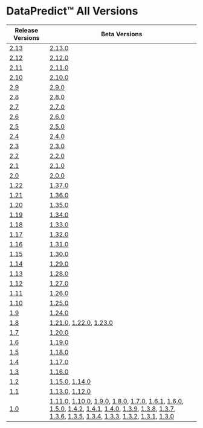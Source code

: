 # DataPredict™ All Versions

| Release Versions        | Beta Versions                                                                                                                                                                                                                                                                                                                                                                                                                                                                                                                 |
|------------------|-------------------------------------------------------------------------------------------------------------------------------------------------------------------------------------------------------------------------------------------------------------------------------------------------------------------------------------------------------------------------------------------------------------------------------------------------------------------------------------------------------------------------------|
| [2.13](Release/2-13.md) | [2.13.0](Beta/2-13-0.md)                                                                                                                                                                                                                                    |
| [2.12](Release/2-12.md) | [2.12.0](Beta/2-12-0.md)                                                                                                                                                                                                                                    |
| [2.11](Release/2-11.md) | [2.11.0](Beta/2-11-0.md)                                                                                                                                                                                                                                    |
| [2.10](Release/2-10.md) | [2.10.0](Beta/2-10-0.md)                                                                                                                                                                                                                                    |
| [2.9](Release/2-9.md)   | [2.9.0](Beta/2-9-0.md)                                                                                                                                                                                                                                      |
| [2.8](Release/2-8.md)   | [2.8.0](Beta/2-8-0.md)                                                                                                                                                                                                                                      |
| [2.7](Release/2-7.md)   | [2.7.0](Beta/2-7-0.md)                                                                                                                                                                                                                                      |
| [2.6](Release/2-6.md)   | [2.6.0](Beta/2-6-0.md)                                                                                                                                                                                                                                      |
| [2.5](Release/2-5.md)   | [2.5.0](Beta/2-5-0.md)                                                                                                                                                                                                                                      |
| [2.4](Release/2-4.md)   | [2.4.0](Beta/2-4-0.md)                                                                                                                                                                                                                                      |
| [2.3](Release/2-3.md)   | [2.3.0](Beta/2-3-0.md)                                                                                                                                                                                                                                      |
| [2.2](Release/2-2.md)   | [2.2.0](Beta/2-2-0.md)                                                                                                                                                                                                                                      |
| [2.1](Release/2-1.md)   | [2.1.0](Beta/2-1-0.md)                                                                                                                                                                                                                                      |
| [2.0](Release/2-0.md)   | [2.0.0](Beta/2-0-0.md)                                                                                                                                                                                                                                      |
| [1.22](Release/1-22.md) | [1.37.0](Beta/1-37-0.md)                                                                                                                                                                                                                                    |
| [1.21](Release/1-21.md) | [1.36.0](Beta/1-36-0.md)                                                                                                                                                                                                                                    |
| [1.20](Release/1-20.md) | [1.35.0](Beta/1-35-0.md)                                                                                                                                                                                                                                    |
| [1.19](Release/1-19.md) | [1.34.0](Beta/1-34-0.md)                                                                                                                                                                                                                                    |
| [1.18](Release/1-18.md) | [1.33.0](Beta/1-33-0.md)                                                                                                                                                                                                                                    |
| [1.17](Release/1-17.md) | [1.32.0](Beta/1-32-0.md)                                                                                                                                                                                                                                    |
| [1.16](Release/1-16.md) | [1.31.0](Beta/1-31-0.md)                                                                                                                                                                                                                                    |
| [1.15](Release/1-15.md) | [1.30.0](Beta/1-30-0.md)                                                                                                                                                                                                                                    |
| [1.14](Release/1-14.md) | [1.29.0](Beta/1-29-0.md)                                                                                                                                                                                                                                    |
| [1.13](Release/1-13.md) | [1.28.0](Beta/1-28-0.md)                                                                                                                                                                                                                                    |
| [1.12](Release/1-12.md) | [1.27.0](Beta/1-27-0.md)                                                                                                                                                                                                                                    |
| [1.11](Release/1-11.md) | [1.26.0](Beta/1-26-0.md)                                                                                                                                                                                                                                    |
| [1.10](Release/1-10.md) | [1.25.0](Beta/1-25-0.md)                                                                                                                                                                                                                                    |
| [1.9](Release/1-9.md)   | [1.24.0](Beta/1-24-0.md)                                                                                                                                                                                                                                    |
| [1.8](Release/1-8.md)   | [1.21.0](Beta/1-21-0.md), [1.22.0](Beta/1-22-0.md), [1.23.0](Beta/1-23-0.md)                                                                                                                                                                                |
| [1.7](Release/1-7.md)   | [1.20.0](Beta/1-20-0.md)                                                                                                                                                                                                                                    |
| [1.6](Release/1-6.md)   | [1.19.0](Beta/1-19-0.md)                                                                                                                                                                                                                                    |
| [1.5](Release/1-5.md)   | [1.18.0](Beta/1-18-0.md)                                                                                                                                                                                                                                    |
| [1.4](Release/1-4.md)   | [1.17.0](Beta/1-17-0.md)                                                                                                                                                                                                                                    |
| [1.3](Release/1-3.md)   | [1.16.0](Beta/1-16-0.md)                                                                                                                                                                                                                                    |
| [1.2](Release/1-2.md)   | [1.15.0](Beta/1-15-0.md), [1.14.0](Beta/1-14-0.md)                                                                                                                                                                                                          |
| [1.1](Release/1-1.md)   | [1.13.0](Beta/1-13-0.md), [1.12.0](Beta/1-12-0.md)                                                                                                                                                                                                          |
| [1.0](Release/1-0.md)   | [1.11.0](Beta/1-11-0.md), [1.10.0](Beta/1-10-0.md), [1.9.0](Beta/1-9-0.md), [1.8.0](Beta/1-8-0.md), [1.7.0](Beta/1-7-0.md), [1.6.1](Beta/1-6-1.md), [1.6.0](Beta/1-6-0.md), [1.5.0](Beta/1-5-0.md), [1.4.2](Beta/1-4-2.md), [1.4.1](Beta/1-4-1.md),  [1.4.0](Beta/1-4-0.md), [1.3.9](Beta/1-3-9.md), [1.3.8](Beta/1-3-8.md), [1.3.7](Beta/1-3-7.md), [1.3.6](Beta/1-3-6.md), [1.3.5](Beta/1-3-5.md), [1.3.4](Beta/1-3-4.md), [1.3.3](Beta/1-3-3.md), [1.3.2](Beta/1-3-2.md),  [1.3.1](Beta/1-3-1.md),  [1.3.0](Beta/1-3-0.md)      |
